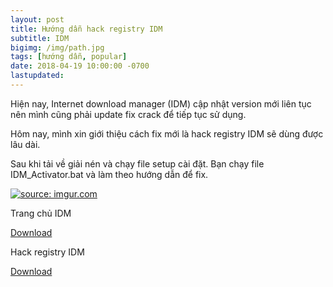 ```yaml
---
layout: post
title: Hướng dẫn hack registry IDM
subtitle: IDM
bigimg: /img/path.jpg
tags: [hướng dẫn, popular]
date: 2018-04-19 10:00:00 -0700
lastupdated: 
---
```


Hiện nay, Internet download manager (IDM) cập nhật version mới liên tục nên mình cũng phải update fix crack để tiếp tục sử dụng.

Hôm nay, mình xin giới thiệu cách fix mới là hack registry IDM sẽ dùng được lâu dài.

Sau khi tải về giải nén và chạy file setup cài đặt. Bạn chạy file IDM_Activator.bat và làm theo hướng dẫn để fix.

<a href="https://imgur.com/1KXGEug"><img src="https://i.imgur.com/1KXGEug.png" title="source: imgur.com" /></a>

Trang chủ IDM

[Download](http://mirror2.internetdownloadmanager.com/idman630build8.exe?b=1&filename=idman630build8.exe)

Hack registry IDM

[Download](https://app.box.com/s/jjz8k0b32mftn9ie3gngk0kf3mw863d7)

<div id="fb-root"></div>
<script>(function(d, s, id) {
  var js, fjs = d.getElementsByTagName(s)[0];
  if (d.getElementById(id)) return;
  js = d.createElement(s); js.id = id;
  js.src = 'https://connect.facebook.net/vi_VN/sdk.js#xfbml=1&version=v2.12';
  fjs.parentNode.insertBefore(js, fjs);
}(document, 'script', 'facebook-jssdk'));</script>

<div class="fb-comments" data-href="https://github.com/tha1982/tha1982.github.io/edit/master/_posts/2018-04-19-IDM.md" data-numposts="5"></div>
